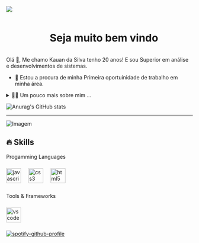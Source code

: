 <!--divisor-->
<img src="https://user-images.githubusercontent.com/73097560/115834477-dbab4500-a447-11eb-908a-139a6edaec5c.gif">

<!--título-->
<div id="user-content-toc">
  <ul align="center">
    <summary><h1 style="display: inline-block">Seja muito bem vindo </h1></summary>
</div>

<!--- snake --->

<!-- Presentation -->
<p>
 Olá 👋, Me chamo Kauan da Silva tenho 20 anos! E sou Superior em análise e desenvolvimentos de sistemas.

  - 🔭 Estou a procura de minha Primeira oportuinidade de trabalho em minha área.
</p>

<!-- Dropdown -->
<details>
  
  <summary>👨‍💻 Um pouco mais sobre mim ...</summary> 

  - ⚡ Posso dizer que sou bastente curioso pois não há como não se surpreender com o que podemos fazer hoje em dia. Desde pequenos toques em nossos celular nas quais podemem em questão de segundos mudar algo a quilômetros de distâncias ou até mesmo coisas mais comuns em nosso cotidiano.
    
  - 💻 Estudo Front-end , tenho alguns pequenos projetos.
</details>


<!-- Links -->
 <!-- [![Instagram](https://img.shields.io/badge/Instagram-E4405F?style=for-the-badge&logo=instagram&logoColor=white)] IG -->

 
<!-- GithubStats -->
![Anurag's GitHub stats](https://github-readme-stats.vercel.app/api?username=KauanSR1&theme=dark&show_icons=true)

---


<!-- Portfolio  -->


<!-- GIF -->
<p align="left">
  <img align="center" src="https://steamuserimages-a.akamaihd.net/ugc/785233987053391232/C60BB8D28229855A2A588225919B45CFA58012C2/?imw=5000&imh=5000&ima=fit&impolicy=Letterbox&imcolor=%23000000&letterbox=false" alt="Imagem">
</p>

🔥 Skills
---
<p align="left">Progamming Languages</p>

###

<div align="left">
  <img src="https://cdn.jsdelivr.net/gh/devicons/devicon/icons/javascript/javascript-original.svg" height="40" alt="javascript logo"  />
  <img width="12" />
  <img src="https://cdn.jsdelivr.net/gh/devicons/devicon/icons/css3/css3-original.svg" height="40" alt="css3 logo"  />
  <img width="12" />
  <img src="https://cdn.jsdelivr.net/gh/devicons/devicon/icons/html5/html5-original.svg" height="40" alt="html5 logo"  />
</div>

###

<p align="left">Tools & Frameworks</p>

###

<div align="left">
  <img src="https://cdn.jsdelivr.net/gh/devicons/devicon/icons/vscode/vscode-original.svg" height="40" alt="vscode logo"  />
</div>

###

<!--Spotify-->
[![spotify-github-profile](https://spotify-github-profile.vercel.app/api/view?uid=314n262ypwksbtbm4clicgrmpknq&cover_image=true&theme=default&show_offline=false&background_color=121212&interchange=false&bar_color_cover=true)](https://github.com/kittinan/spotify-github-profile)
